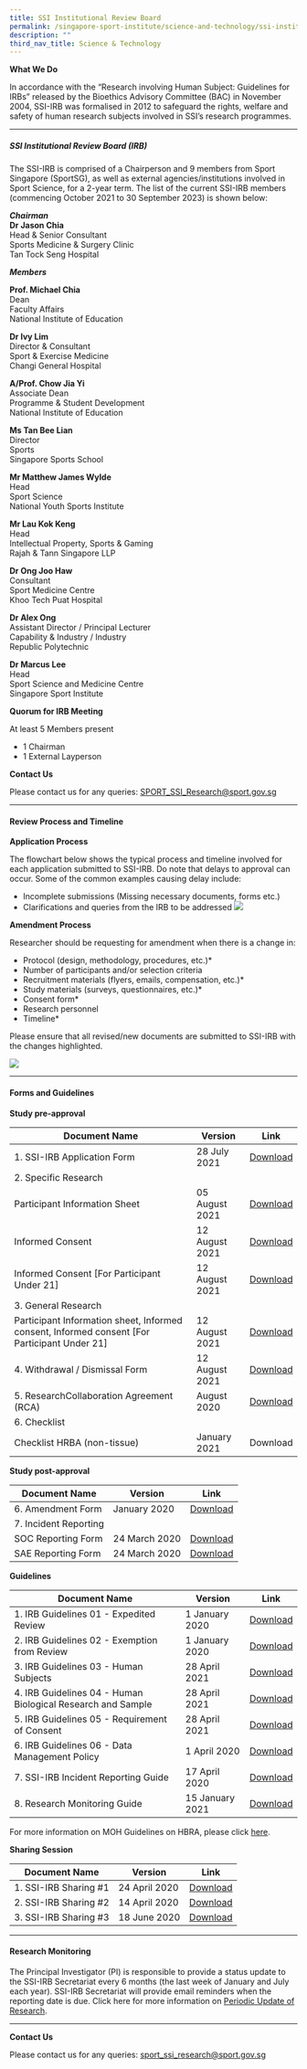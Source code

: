 ```yaml
---
title: SSI Institutional Review Board
permalink: /singapore-sport-institute/science-and-technology/ssi-institutional-review-board/
description: ""
third_nav_title: Science & Technology
---
```

**What We Do**

In accordance with the “Research involving Human Subject: Guidelines for IRBs” released by the Bioethics Advisory Committee (BAC) in November 2004, SSI-IRB was formalised in 2012 to safeguard the rights, welfare and safety of human research subjects involved in SSI’s research programmes.

---

##### **SSI Institutional Review Board (IRB)**

The SSI-IRB is comprised of a Chairperson and 9 members from Sport Singapore (SportSG), as well as external agencies/institutions involved in Sport Science, for a 2-year term. The list of the current SSI-IRB members (commencing October 2021 to 30 September 2023) is shown below:

***Chairman***
<br>
**Dr Jason Chia**
<br>
Head & Senior Consultant 
<br>
Sports Medicine & Surgery Clinic
<br>
Tan Tock Seng Hospital

***Members***

**Prof. Michael Chia**
<br>
Dean
<br>
Faculty Affairs
<br>
National Institute of Education

**Dr Ivy Lim**
<br>
Director & Consultant
<br>
Sport & Exercise Medicine
<br>
Changi General Hospital

**A/Prof. Chow Jia Yi**
<br>
Associate Dean
<br>
Programme & Student Development
<br>
National Institute of Education

**Ms Tan Bee Lian**
<br>
Director 
<br>
Sports
<br>
Singapore Sports School

**Mr Matthew James Wylde**
<br>
Head
<br>
Sport Science
<br>
National Youth Sports Institute

**Mr Lau Kok Keng**
<br>
Head
<br>
Intellectual Property, Sports & Gaming
<br>
Rajah & Tann Singapore LLP

**Dr Ong Joo Haw**
<br>
Consultant
<br>
Sport Medicine Centre
<br>
Khoo Tech Puat Hospital

**Dr Alex Ong**
<br>
Assistant Director / Principal Lecturer
<br>
Capability & Industry / Industry
<br>
Republic Polytechnic

**Dr Marcus Lee**
<br>
Head
<br>
Sport Science and Medicine Centre
<br>
Singapore Sport Institute

**Quorum for IRB Meeting**

 At least 5 Members present
* 1 Chairman
* 1 External Layperson

**Contact Us**  

Please contact us for any queries:
[SPORT_SSI_Research@sport.gov.sg](mailto:SPORT_SSI_Research@sport.gov.sg)

---


#### **Review Process and Timeline**

**Application Process**

The flowchart below shows the typical process and timeline involved for each application submitted to SSI-IRB. Do note that delays to approval can occur. Some of the common examples causing delay include:
*   Incomplete submissions (Missing necessary documents, forms etc.)
*   Clarifications and queries from the IRB to be addressed
![](/images/Our%20Work/Singapore%20Sports%20Institute/Science%20and%20Technology/Review%20Process%20and%20Timeline/Amendment_Process.png)

**Amendment Process**

Researcher should be requesting for amendment when there is a change in:

*   Protocol (design, methodology, procedures, etc.)\*
*   Number of participants and/or selection criteria
*   Recruitment materials (flyers, emails, compensation, etc.)\*
*   Study materials (surveys, questionnaires, etc.)\*
*   Consent form\*
*   Research personnel
*   Timeline\*

Please ensure that all revised/new documents are submitted to SSI-IRB with the changes highlighted.

![](/images/Our%20Work/Singapore%20Sports%20Institute/Science%20and%20Technology/Review%20Process%20and%20Timeline/Review_Process.png)

---

#### **Forms and Guidelines**

**Study pre-approval**

| Document Name | Version | Link |
| -------- | -------- | -------- |
| 1. SSI-IRB Application Form | 28 July 2021 | [Download ](/files/Our%20Work/Singapore%20Sports%20Institute/Science%20and%20Technology/Forms%20and%20Guidelines/SSI-IRB_application_form.pdf)  |
| 2. Specific Research  | | |
| Participant Information Sheet | 05 August 2021 |[Download](/files/Our%20Work/Singapore%20Sports%20Institute/Science%20and%20Technology/Forms%20and%20Guidelines/2_SSI-IRB_Specific_Participant_Information_Sheet_Template_August2021.pdf) |
| Informed Consent | 12 August 2021 | [Download](/files/What%20We%20%20Do/Singapore%20Sports%20Institute/Science%20and%20Technology/Forms%20and%20Guidelines/3a_SSI-IRB_Specific_Informed_Consent_Template_August2021.pdf) |
| Informed Consent [For Participant Under 21] | 12 August 2021| [Download](/files/What%20We%20%20Do/Singapore%20Sports%20Institute/Science%20and%20Technology/Forms%20and%20Guidelines/3b_SSI-IRB_Specific_U21_Informed_Consent_Template_August2021.pdf)|
| 3. General Research| | |
| Participant Information sheet, Informed consent, Informed consent [For Participant Under 21]| 12 August 2021 | [Download](/files/Our%20Work/Singapore%20Sports%20Institute/Science%20and%20Technology/Forms%20and%20Guidelines/4_SSI-IRB_General_Information_Sheet_Consent_Template_August2021.pdf)
| 4. Withdrawal / Dismissal Form | 12 August 2021 | [Download](/files/Our%20Work/Singapore%20Sports%20Institute/Science%20and%20Technology/Forms%20and%20Guidelines/5_SSI-IRB_Withdrawal_Dismissal_Form_Template_August2021.pdf)
|5. ResearchCollaboration Agreement (RCA) | August 2020 |[Download](/files/Our%20Work/Singapore%20Sports%20Institute/Science%20and%20Technology/Forms%20and%20Guidelines/Research_Collaboration_Agreement_template_v3.pdf)
| 6. Checklist | | |
| Checklist HRBA (non-tissue)|January 2021 | Download |

**Study post-approval** 

| Document Name | Version | Link |
| -------- | -------- | -------- |
| 6. Amendment Form | January 2020 | [Download](/files/Our%20Work/Singapore%20Sports%20Institute/Science%20and%20Technology/Forms%20and%20Guidelines/SSI-IRB_Amendment_Form_v1.pdf)  |
| 7. Incident Reporting | | |
| SOC Reporting Form | 24 March 2020 | [Download](/files/Our%20Work/Singapore%20Sports%20Institute/Science%20and%20Technology/Forms%20and%20Guidelines/SOC_Reporting_Form.pdf) |
| SAE Reporting Form | 24 March 2020 | [Download](/files/Our%20Work/Singapore%20Sports%20Institute/Science%20and%20Technology/Forms%20and%20Guidelines/SAE_Reporting_Form.pdf) |

**Guidelines**

| Document Name | Version | Link |
| -------- | -------- | -------- |
| 1. IRB Guidelines 01 - Expedited Review | 1 January 2020 | [Download](/files/Our%20Work/Singapore%20Sports%20Institute/Science%20and%20Technology/Forms%20and%20Guidelines/IRB_Guidelines_01_Expedited_Review_as_of_1_Jan2020.pdf)|
| 2. IRB Guidelines 02 - Exemption from Review | 1 January 2020 |[Download](/files/Our%20Work/Singapore%20Sports%20Institute/Science%20and%20Technology/Forms%20and%20Guidelines/IRB_Guidelines_02_Exemption_from_Review_as_of_1_Jan2020.pdf) |
| 3. IRB Guidelines 03 - Human Subjects | 28 April 2021 | [Download](/files/Our%20Work/Singapore%20Sports%20Institute/Science%20and%20Technology/Forms%20and%20Guidelines/IRB_Guidelines_03_Human_Subjects_as_of_April2021.pdf)|
| 4. IRB Guidelines 04 - Human Biological Research and Sample | 28 April 2021 | [Download](/files/Our%20Work/Singapore%20Sports%20Institute/Science%20and%20Technology/Forms%20and%20Guidelines/IRB_Guidelines_04_Human_Biological_Research_and_Sample_as_of_April2021.pdf)|
| 5. IRB Guidelines 05 - Requirement of Consent | 28 April 2021 |[Download](/files/Our%20Work/Singapore%20Sports%20Institute/Science%20and%20Technology/Forms%20and%20Guidelines/IRB_Guidelines_05_Requirement_of_Consent_as_of_April2021.pdf)|
| 6. IRB Guidelines 06 - Data Management Policy | 1 April 2020 |[Download](/files/Our%20Work/Singapore%20Sports%20Institute/Science%20and%20Technology/Forms%20and%20Guidelines/IRB_Guidelines_06_Data_Management_Policy_as_of_01042020.pdf)|
| 7. SSI-IRB Incident Reporting Guide | 17 April 2020 |[Download](/files/Our%20Work/Singapore%20Sports%20Institute/Science%20and%20Technology/Forms%20and%20Guidelines/SSI-IRB_Incident_Reporting_Guide.pdf)|
| 8. Research Monitoring Guide | 15 January 2021 |[Download](/files/Our%20Work/Singapore%20Sports%20Institute/Science%20and%20Technology/Research%20Monitoring/Research_Monitoring_Guide%20v2.pdf)|

For more information on MOH Guidelines on HBRA, please click [here](https://www.moh.gov.sg/policies-and-legislation/human-biomedical-research-act).

**Sharing Session**

| Document Name | Version | Link |
| -------- | -------- | -------- |
| 1. SSI-IRB Sharing #1 | 24 April 2020 | [Download](/files/Our%20Work/Singapore%20Sports%20Institute/Science%20and%20Technology/Forms%20and%20Guidelines/SSI-IRB_Sharing_24_April_2020.pdf)|
| 2. SSI-IRB Sharing #2 | 14 April 2020 | [Download](/files/Our%20Work/Singapore%20Sports%20Institute/Science%20and%20Technology/Forms%20and%20Guidelines/SSI-IRB_Sharing_14_Aug_2020.pdf)|
| 3. SSI-IRB Sharing #3 | 18 June 2020 | [Download](/files/Our%20Work/Singapore%20Sports%20Institute/Science%20and%20Technology/Forms%20and%20Guidelines/SSI-IRB_Sharing_18_Jun_2021.pdf)|

---

#### **Research Monitoring**
The Principal Investigator (PI) is responsible to provide a status update to the SSI-IRB Secretariat every 6 months (the last week of January and July each year). SSI-IRB Secretariat will provide email reminders when the reporting date is due. Click here for more information on [Periodic Update of Research](/files/Our%20Work/Singapore%20Sports%20Institute/Science%20and%20Technology/Research%20Monitoring/Research_Monitoring_Guide%20v2.pdf).

---

**Contact Us**

Please contact us for any queries: [sport_ssi_research@sport.gov.sg](mailto:sport_ssi_research@sport.gov.sg)